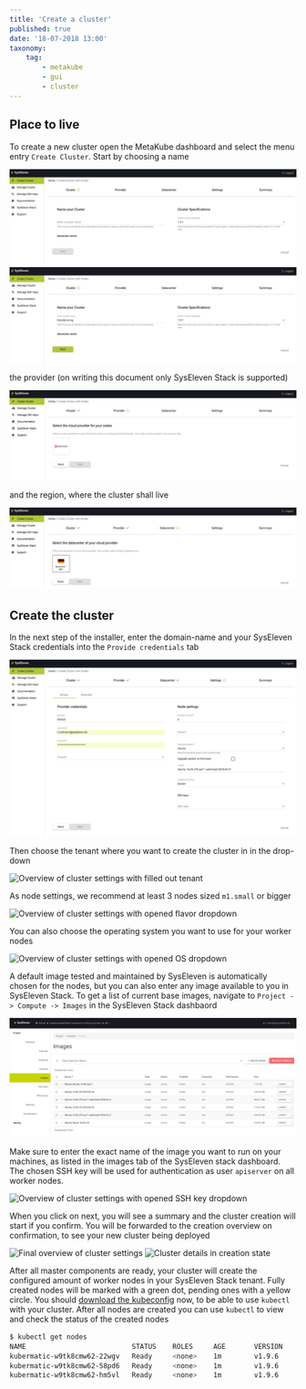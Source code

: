```yaml
---
title: 'Create a cluster'
published: true
date: '18-07-2018 13:00'
taxonomy:
    tag:
        - metakube
        - gui
        - cluster
---
```


## Place to live

To create a new cluster open the MetaKube dashboard and select the menu entry `Create Cluster`.
Start by choosing a name

![Overview of cluster creation](image_overview_01.png)
![Overview of cluster creation with filled out name](image_overview_02.png)

the provider (on writing this document only SysEleven Stack is supported)

![Menu to chose cloud provider](image_provider_01.png)

and the region, where the cluster shall live

![Menu to choose datacenter](image_datacenter_01.png)

## Create the cluster

In the next step of the installer, enter the domain-name and your SysEleven Stack credentials into the `Provide credentials` tab

![Overview of cluster settings](image_cluster-settings_01.png)

Then choose the tenant where you want to create the cluster in in the drop-down

![Overview of cluster settings with filled out tenant](image_cluster-settings_02.png)

As node settings, we recommend at least 3 nodes sized `m1.small` or bigger

![Overview of cluster settings with opened flavor dropdown](image_cluster-settings_03.png)

You can also choose the operating system you want to use for your worker nodes

![Overview of cluster settings with opened OS dropdown](image_cluster-settings_04.png)

A default image tested and maintained by SysEleven is automatically chosen for the nodes, but you can also enter any image available to you in SysEleven Stack. To get a list of current base images, navigate to `Project -> Compute -> Images` in the SysEleven Stack dashbaord

![Overview of openstack images](image_stack-images_01.png)

Make sure to enter the exact name of the image you want to run on your machines, as listed in the images tab of the SysEleven stack dashboard.  
The chosen SSH key will be used for authentication as user `apiserver` on all worker nodes.

![Overview of cluster settings with opened SSH key dropdown](image_cluster-settings_05.png)

When you click on next, you will see a summary and the cluster creation will start if you confirm. You will be forwarded to the creation overview on confirmation, to see your new cluster being deployed

![Final overview of cluster settings](image_cluster-settings_06.png)
![Cluster details in creation state](image_cluster-details_01.png)

After all master components are ready, your cluster will create the configured amount of worker nodes in your SysEleven Stack tenant. Fully created nodes will be marked with a green dot, pending ones with a yellow circle. You should [download the kubeconfig](/tutorials/download-the-kubeconfig) now, to be able to use `kubectl` with your cluster.
After all nodes are created you can use `kubectl` to view and check the status of the created nodes

```bash
$ kubectl get nodes
NAME                          STATUS    ROLES     AGE       VERSION
kubermatic-w9tk8cmw62-22wgv   Ready     <none>    1m        v1.9.6
kubermatic-w9tk8cmw62-58pd6   Ready     <none>    1m        v1.9.6
kubermatic-w9tk8cmw62-hm5vl   Ready     <none>    1m        v1.9.6
```
